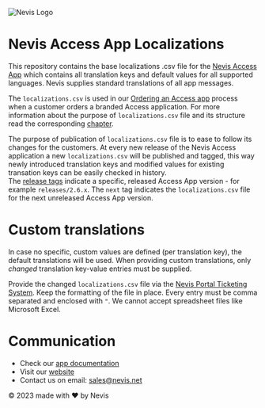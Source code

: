 ![Nevis Logo](https://www.nevis.net/hubfs/Nevis/images/logotype.svg)

# Nevis Access App Localizations

This repository contains the base localizations .csv file for the [Nevis Access App](https://docs.nevis.net/nevisaccessapp/) which contains all translation keys and default values for all supported languages.
Nevis supplies standard translations of all app messages.


The `localizations.csv` is used in our [Ordering an Access app](https://docs.nevis.net/nevisaccessapp/ordering-an-access-app) process when a customer orders a branded Access application. For more information about the purpose of `localizations.csv` file and its structure read the corresponding [chapter](https://docs.nevis.net/nevisaccessapp/ordering-an-access-app#localizations).

The purpose of publication of `localizations.csv` file is to ease to follow its changes for the customers. At every new release of the Nevis Access application a new `localizations.csv` will be published and tagged, this way newly introduced translation keys and modified values for existing transation keys can be easily checked in history.  
The [release tags](https://github.com/nevissecurity/nevis-access-app-localizations/tags) indicate a specific, released Access App version - for example `releases/2.6.x`. The `next` tag indicates the `localizations.csv` file for the next unreleased Access App version.

# Custom translations

In case no specific, custom values are defined (per translation key), the default translations will be used.
When providing custom translations, only *changed* translation key-value entries must be supplied.

Provide the changed `localizations.csv` file via the [Nevis Portal Ticketing System](https://portal.nevis.net/).
Keep the formatting of the file in place. Every entry must be comma separated and enclosed with `"`.
We cannot accept spreadsheet files like Microsoft Excel.


# Communication

- Check our [app documentation](https://docs.nevis.net/nevisaccessapp/)
- Visit our [website](https://www.nevis.net/en/solution/authentication-cloud)
- Contact us on email: [sales@nevis.net](mailto:sales@nevis.net)

© 2023 made with ❤ by Nevis
